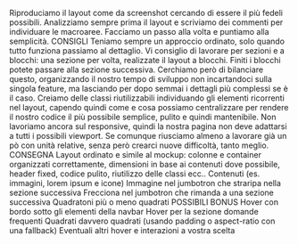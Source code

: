 Riproduciamo il layout come da screenshot cercando di essere il più fedeli possibili.
Analizziamo sempre prima il layout e scriviamo dei commenti per individuare le macroaree.
Facciamo un passo alla volta e puntiamo alla semplicità.
CONSIGLI
Teniamo sempre un approccio ordinato, solo quando tutto funziona passiamo al dettaglio. Vi consiglio di lavorare per sezioni e a blocchi: una sezione per volta, realizzate il layout a blocchi. Finiti i blocchi potete passare alla sezione successiva.
Cerchiamo però di bilanciare questo, organizzando il nostro tempo di sviluppo non incartandoci sulla singola feature, ma lasciando per dopo semmai i dettagli più complessi se è il caso.
Creiamo delle classi riutilizzabili individuando gli elementi ricorrenti nel layout, capendo quindi come e cosa possiamo centralizzare per rendere il nostro codice il più possibile semplice, pulito e quindi mantenibile.
Non lavoriamo ancora sul responsive, quindi la nostra pagina non deve adattarsi a tutti i possibili viewport. Se comunque riusciamo almeno a lavorare già un pò con unità relative, senza però crearci nuove difficoltà, tanto meglio.
CONSEGNA
Layout ordinato e simile al mockup: colonne e container organizzati correttamente, dimensioni in base ai contenuti dove possibile, header fixed, codice pulito, riutilizzo delle classi ecc..
Contenuti (es. immagini, lorem ipsum e icone)
Immagine nel jumbotron che straripa nella sezione successiva
Frecciona nel jumbotron che rimanda a una sezione successiva
Quadratoni più o meno quadrati
POSSIBILI BONUS
Hover con bordo sotto gli elementi della navbar
Hover per la sezione domande frequenti
Quadrati davvero quadrati (usando padding o aspect-ratio con una fallback)
Eventuali altri hover e interazioni a vostra scelta
